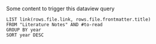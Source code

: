 Some content to trigger this dataview query
```dataview
LIST link(rows.file.link, rows.file.frontmatter.title) 
FROM "Literature Notes" AND #to-read  
GROUP BY year
SORT year DESC
```


